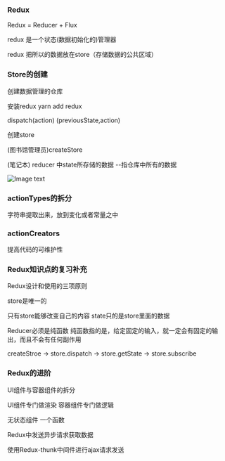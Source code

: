 ### Redux
Redux = Reducer + Flux

redux 是一个状态(数据初始化的)管理器

redux 把所以的数据放在store（存储数据的公共区域）

### Store的创建
创建数据管理的仓库

安装redux  yarn add redux

dispatch(action)  (previousState,action)

创建store  

(图书馆管理员)createStore

(笔记本) reducer  中state所存储的数据 --指仓库中所有的数据

![Image text](http://awsinst.com/github/store.png )

### actionTypes的拆分
字符串提取出来，放到变化或者常量之中

### actionCreators 
提高代码的可维护性

### Redux知识点的复习补充
Redux设计和使用的三项原则

store是唯一的

只有store能够改变自己的内容   state只的是store里面的数据

Reducer必须是纯函数  纯函数指的是，给定固定的输入，就一定会有固定的输出，而且不会有任何副作用

createStroe ->   store.dispatch   ->   store.getState    ->   store.subscribe


### Redux的进阶

UI组件与容器组件的拆分

UI组件专门做渲染  容器组件专门做逻辑

无状态组件   一个函数

Redux中发送异步请求获取数据

使用Redux-thunk中间件进行ajax请求发送

